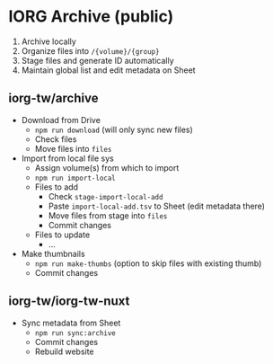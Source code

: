 # IORG Archive (public)

1. Archive locally
2. Organize files into `/{volume}/{group}`
3. Stage files and generate ID automatically
4. Maintain global list and edit metadata on Sheet

## iorg-tw/archive
- Download from Drive
  - `npm run download` (will only sync new files)
  - Check files
  - Move files into `files`
- Import from local file sys
  - Assign volume(s) from which to import
  - `npm run import-local`
  - Files to add
    - Check `stage-import-local-add`
    - Paste `import-local-add.tsv` to Sheet (edit metadata there)
    - Move files from stage into `files`
    - Commit changes
  - Files to update
    - ...
- Make thumbnails
  - `npm run make-thumbs` (option to skip files with existing thumb)
  - Commit changes

## iorg-tw/iorg-tw-nuxt
- Sync metadata from Sheet
  - `npm run sync:archive`
  - Commit changes
  - Rebuild website
